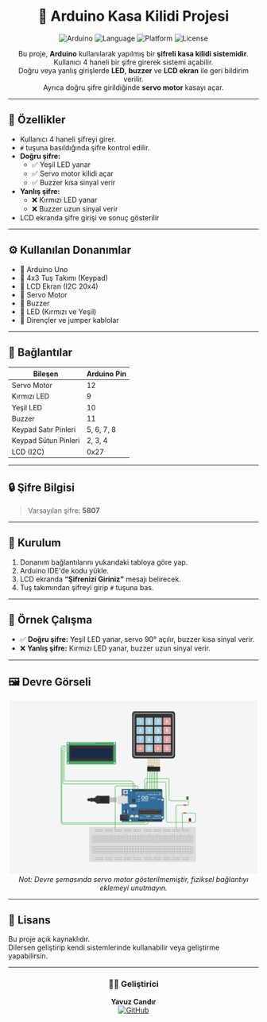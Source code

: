 <h1 align="center">🔐 Arduino Kasa Kilidi Projesi</h1>

<p align="center">
  <img src="https://img.shields.io/badge/Arduino-Uno-blue?logo=arduino" alt="Arduino">
  <img src="https://img.shields.io/badge/Language-C++-brightgreen" alt="Language">
  <img src="https://img.shields.io/badge/Platform-Arduino%20IDE-orange" alt="Platform">
  <img src="https://img.shields.io/badge/License-Open%20Source-success" alt="License">
</p>

<p align="center">
  Bu proje, <b>Arduino</b> kullanılarak yapılmış bir <b>şifreli kasa kilidi sistemidir</b>.<br>
  Kullanıcı 4 haneli bir şifre girerek sistemi açabilir. <br>
  Doğru veya yanlış girişlerde <b>LED</b>, <b>buzzer</b> ve <b>LCD ekran</b> ile geri bildirim verilir. <br>
  Ayrıca doğru şifre girildiğinde <b>servo motor</b> kasayı açar. 
</p>

---

## 🧠 Özellikler
- Kullanıcı 4 haneli şifreyi girer.  
- `#` tuşuna basıldığında şifre kontrol edilir.  
- **Doğru şifre:**
  - ✅ Yeşil LED yanar  
  - ✅ Servo motor kilidi açar  
  - ✅ Buzzer kısa sinyal verir  
- **Yanlış şifre:**
  - ❌ Kırmızı LED yanar  
  - ❌ Buzzer uzun sinyal verir  
- LCD ekranda şifre girişi ve sonuç gösterilir  

---

## ⚙️ Kullanılan Donanımlar
- 🔸 Arduino Uno  
- 🔸 4x3 Tuş Takımı (Keypad)  
- 🔸 LCD Ekran (I2C 20x4)  
- 🔸 Servo Motor  
- 🔸 Buzzer  
- 🔸 LED (Kırmızı ve Yeşil)  
- 🔸 Dirençler ve jumper kablolar  

---

## 🔌 Bağlantılar

| Bileşen | Arduino Pin |
|----------|--------------|
| Servo Motor | 12 |
| Kırmızı LED | 9 |
| Yeşil LED | 10 |
| Buzzer | 11 |
| Keypad Satır Pinleri | 5, 6, 7, 8 |
| Keypad Sütun Pinleri | 2, 3, 4 |
| LCD (I2C) | 0x27 |

---

## 🔒 Şifre Bilgisi
> Varsayılan şifre: **5807**

---

## 🧰 Kurulum
1. Donanım bağlantılarını yukarıdaki tabloya göre yap.  
2. Arduino IDE'de kodu yükle.  
3. LCD ekranda **“Şifrenizi Giriniz”** mesajı belirecek.  
4. Tuş takımından şifreyi girip `#` tuşuna bas.  

---

## 🧩 Örnek Çalışma
- ✅ **Doğru şifre:** Yeşil LED yanar, servo 90° açılır, buzzer kısa sinyal verir.  
- ❌ **Yanlış şifre:** Kırmızı LED yanar, buzzer uzun sinyal verir.  

---

## 🖼️ Devre Görseli
<p align="center">
  <img src="devre.png" alt="Arduino Kasa Kilidi Devre Şeması" width="500"/>
  <br>
  <i>Not: Devre şemasında servo motor gösterilmemiştir, fiziksel bağlantıyı eklemeyi unutmayın.</i>
</p>

---

## 📜 Lisans
Bu proje açık kaynaklıdır.  
Dilersen geliştirip kendi sistemlerinde kullanabilir veya geliştirme yapabilirsin.  

---

<h3 align="center">👨‍💻 Geliştirici</h3>
<p align="center">
  <b>Yavuz Candır</b>  
  <br>
  <a href="https://github.com/YavuzCandirr" target="_blank">
    <img src="https://img.shields.io/badge/GitHub-YavuzCandirr-black?logo=github" alt="GitHub">
  </a>
</p>
